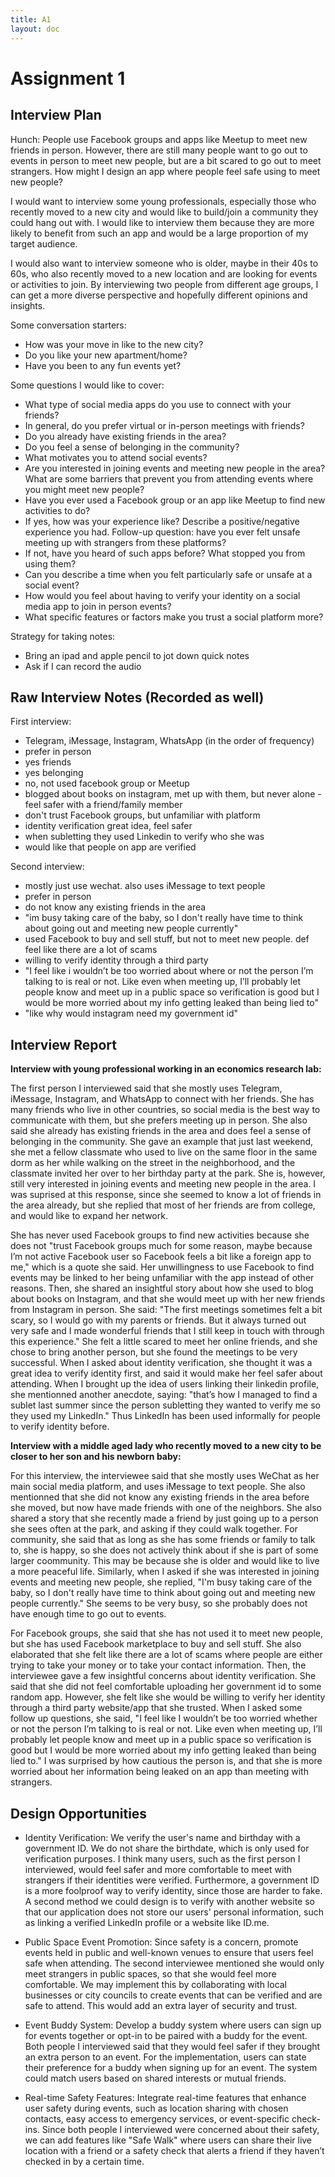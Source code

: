 ```yaml
---
title: A1
layout: doc
---
```


# Assignment 1

## Interview Plan

Hunch: People use Facebook groups and apps like Meetup to meet new friends in person. However, there are still many people want to go out to events in person to meet new people, but are a bit scared to go out to meet strangers. How might I design an app where people feel safe using to meet new people?

I would want to interview some young professionals, especially those who recently moved to a new city and would like to build/join a community they could hang out with. I would like to interview them because they are more likely to benefit from such an app and would be a large proportion of my target audience. 

I would also want to interview someone who is older, maybe in their 40s to 60s, who also recently moved to a new location and are looking for events or activities to join. By interviewing two people from different age groups, I can get a more diverse perspective and hopefully different opinions and insights. 

Some conversation starters: 
- How was your move in like to the new city?
- Do you like your new apartment/home?
- Have you been to any fun events yet?

Some questions I would like to cover:
- What type of social media apps do you use to connect with your friends?
- In general, do you prefer virtual or in-person meetings with friends?
- Do you already have existing friends in the area?
- Do you feel a sense of belonging in the community?
- What motivates you to attend social events?
- Are you interested in joining events and meeting new people in the area? What are some barriers that prevent you from attending events where you might meet new people?
- Have you ever used a Facebook group or an app like Meetup to find new activities to do?
- If yes, how was your experience like? Describe a positive/negative experience you had. Follow-up question: have you ever felt unsafe meeting up with strangers from these platforms?
- If not, have you heard of such apps before? What stopped you from using them?
- Can you describe a time when you felt particularly safe or unsafe at a social event?
- How would you feel about having to verify your identity on a social media app to join in person events?
- What specific features or factors make you trust a social platform more?

Strategy for taking notes: 
- Bring an ipad and apple pencil to jot down quick notes
- Ask if I can record the audio 

## Raw Interview Notes (Recorded as well)
First interview:
- Telegram, iMessage, Instagram, WhatsApp (in the order of frequency) 
- prefer in person
- yes friends
- yes belonging
- no, not used facebook group or Meetup
- blogged about books on instagram, met up with them, but never alone - feel safer with a friend/family member
- don't trust Facebook groups, but unfamiliar with platform
- identity verification great idea, feel safer
- when subletting they used Linkedin to verify who she was
- would like that people on app are verified

Second interview:
- mostly just use wechat. also uses iMessage to text people
- prefer in person
- do not know any existing friends in the area
- "im busy taking care of the baby, so I don't really have time to think about going out and meeting new people currently"
- used Facebook to buy and sell stuff, but not to meet new people. def feel like there are a lot of scams
- willing to verify identity through a third party
- "I feel like i wouldn’t be too worried about where or not the person I’m talking to is real or not. Like even when meeting up, I’ll probably let people know and meet up in a public space so verification is good but I would be more worried about my info getting leaked than being lied to"
- "like why would instagram need my government id"

## Interview Report
**Interview with young professional working in an economics research lab:**

The first person I interviewed said that she mostly uses Telegram, iMessage, Instagram, and WhatsApp to connect with her friends. She has many friends who live in other countries, so social media is the best way to communicate with them, but she prefers meeting up in person. She also said she already has existing friends in the area and does feel a sense of belonging in the community. She gave an example that just last weekend, she met a fellow classmate who used to live on the same floor in the same dorm as her while walking on the street in the neighborhood, and the classmate invited her over to her birthday party at the park. She is, however, still very interested in joining events and meeting new people in the area. I was suprised at this response, since she seemed to know a lot of friends in the area already, but she replied that most of her friends are from college, and would like to expand her network. 

She has never used Facebook groups to find new activities because she does not "trust Facebook groups much for some reason, maybe because I’m not active Facebook user so Facebook feels a bit like a foreign app to me," which is a quote she said. Her unwillingness to use Facebook to find events may be linked to her being unfamiliar with the app instead of other reasons. Then, she shared an insightful story about how she used to blog about books on Instagram, and that she would meet up with her new friends from Instagram in person. She said: "The first meetings sometimes felt a bit scary, so I would go with my parents or friends. But it always turned out very safe and I made wonderful friends that I still keep in touch with through this experience." She felt a little scared to meet her online friends, and she chose to bring another person, but she found the meetings to be very successful. When I asked about identity verification, she thought it was a great idea to verify identity first, and said it would make her feel safer about attending. When I brought up the idea of users linking their linkedin profile, she mentionned another anecdote, saying: "that’s how I managed to find a sublet last summer since the person subletting they wanted to verify me so they used my LinkedIn." Thus LinkedIn has been used informally for people to verify identity before. 

**Interview with a middle aged lady who recently moved to a new city to be closer to her son and his newborn baby:**

For this interview, the interviewee said that she mostly uses WeChat as her main social media platform, and uses iMessage to text people. She also mentionned that she did not know any existing friends in the area before she moved, but now have made friends with one of the neighbors. She also shared a story that she recently made a friend by just going up to a person she sees often at the park, and asking if they could walk together. For community, she said that as long as she has some friends or family to talk to, she is happy, so she does not actively think about if she is part of some larger coommunity. This may be because she is older and would like to live a more peaceful life. Similarly, when I asked if she was interested in joining events and meeting new people, she replied, "I'm busy taking care of the baby, so I don't really have time to think about going out and meeting new people currently." She seems to be very busy, so she probably does not have enough time to go out to events. 

For Facebook groups, she said that she has not used it to meet new people, but she has used Facebook marketplace to buy and sell stuff. She also elaborated that she felt like there are a lot of scams where people are either trying to take your money or to take your contact information. Then, the interviewee gave a few insightful concerns about identity verification. She said that she did not feel comfortable uploading her government id to some random app. However, she felt like she would be willing to verify her identity through a third party website/app that she trusted. When I asked some follow up questions, she said, "I feel like I wouldn’t be too worried whether or not the person I’m talking to is real or not. Like even when meeting up, I’ll probably let people know and meet up in a public space so verification is good but I would be more worried about my info getting leaked than being lied to." I was surprised by how cautious the person is, and that she is more worried about her information being leaked on an app than meeting with strangers. 

## Design Opportunities

- Identity Verification: We verify the user's name and birthday with a government ID. We do not share the birthdate, which is only used for verification purposes. I think many users, such as the first person I interviewed, would feel safer and more comfortable to meet with strangers if their identities were verified. Furthermore, a government ID is a more foolproof way to verify identity, since those are harder to fake. A second method we could design is to verify with another website so that our application does not store our users' personal information, such as linking a verified LinkedIn profile or a website like ID.me.

- Public Space Event Promotion: Since safety is a concern, promote events held in public and well-known venues to ensure that users feel safe when attending. The second interviewee mentioned she would only meet strangers in public spaces, so that she would feel more comfortable. We may implement this by collaborating with local businesses or city councils to create events that can be verified and are safe to attend. This would add an extra layer of security and trust.

- Event Buddy System: Develop a buddy system where users can sign up for events together or opt-in to be paired with a buddy for the event. Both people I interviewed said that they would feel safer if they brought an extra person to an event. For the implementation, users can state their preference for a buddy when signing up for an event. The system could match users based on shared interests or mutual friends.

- Real-time Safety Features: Integrate real-time features that enhance user safety during events, such as location sharing with chosen contacts, easy access to emergency services, or event-specific check-ins. Since both people I interviewed were concerned about their safety, we can add features like "Safe Walk" where users can share their live location with a friend or a safety check that alerts a friend if they haven’t checked in by a certain time.


